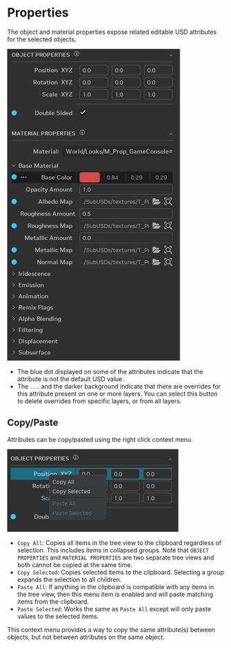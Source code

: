 # Properties

The object and material properties expose related editable USD attributes for the selected objects.

![Properties](../data/images/remix-properties-001.png)

- The blue dot displayed on some of the attributes indicate that the attribute is not the default USD value.
- The `...` and the darker background indicate that there are overrides for this attribute present on one or more layers. You can select this button to delete overrides from specific layers, or from all layers.

## Copy/Paste

Attributes can be copy/pasted using the right click context menu.

![Properties-Copy-Paste](../data/images/remix-properties-copy-paste.png)

- `Copy All`: Copies all items in the tree view to the clipboard regardless of selection. This includes items in collapsed groups. Note that `OBJECT PROPERTIES` and `MATERIAL PROPERTIES` are two separate tree views and both cannot be copied at the same time.
- `Copy Selected`: Copies selected items to the clipboard. Selecting a group expands the selection to all children.
- `Paste All`: If anything in the clipboard is compatible with any items in the tree view, then this menu item is enabled and will paste matching items from the clipboard.
- `Paste Selected`: Works the same as `Paste All` except will only paste values to the selected items.

This context menu provides a way to copy the same attribute(s) between objects, but not between attributes on the same object.
